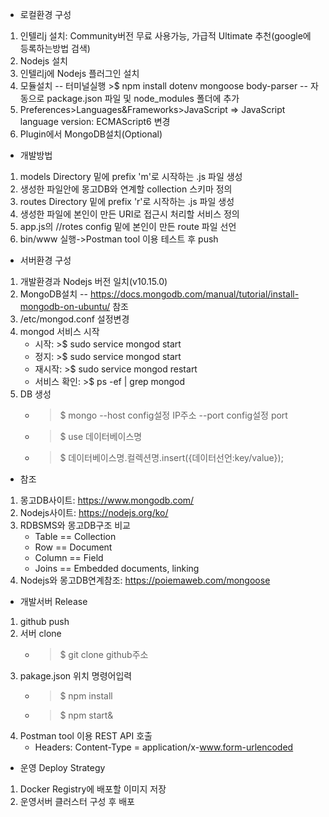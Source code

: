 * 로컬환경 구성
 1. 인텔리j 설치: Community버전 무료 사용가능, 가급적 Ultimate 추천(google에 등록하는방법 검색)
 2. Nodejs 설치
 3. 인텔리j에 Nodejs 플러그인 설치
 4. 모듈설치
    -- 터미널실행 >$ npm install dotenv  mongoose body-parser
    -- 자동으로 package.json 파일 및 node_modules 폴더에 추가
 5. Preferences>Languages&Frameworks>JavaScript => JavaScript language version: ECMAScript6 변경
 6. Plugin에서 MongoDB설치(Optional)
 
* 개발방법
 1. models Directory 밑에 prefix 'm'로 시작하는 .js 파일 생성
 2. 생성한 파일안에 몽고DB와 연계할 collection 스키마 정의
 3. routes Directory 밑에 prefix 'r'로 시작하는 .js 파일 생성
 4. 생성한 파일에 본인이 만든 URI로 접근시 처리할 서비스 정의
 5. app.js의 //rotes config 밑에 본인이 만든 route 파일 선언
 6. bin/www 실행->Postman tool 이용 테스트 후 push
 
* 서버환경 구성
 1. 개발환경과 Nodejs 버전 일치(v10.15.0)
 2. MongoDB설치
    -- https://docs.mongodb.com/manual/tutorial/install-mongodb-on-ubuntu/ 참조
 3. /etc/mongod.conf 설정변경
 4. mongod 서비스 시작 
    - 시작: >$ sudo service mongod start
    - 정지: >$ sudo service mongod start
    - 재시작: >$ sudo service mongod restart
    - 서비스 확인: >$ ps -ef | grep mongod
 5. DB 생성
    - >$ mongo --host config설정 IP주소 --port config설정 port
    - >$ use 데이터베이스명
    - >$ 데이터베이스명.컬렉션명.insert({데이터선언:key/value});
    
    
* 참조
 1. 몽고DB사이트: https://www.mongodb.com/
 2. Nodejs사이트: https://nodejs.org/ko/
 3. RDBSMS와 몽고DB구조 비교
    - Table   ==    Collection
    - Row     ==    Document
    - Column  ==    Field
    - Joins   ==    Embedded documents, linking    
 4. Nodejs와 몽고DB연계참조: https://poiemaweb.com/mongoose
 
* 개발서버 Release
 1. github push
 2. 서버 clone
    - >$ git clone github주소
 3. pakage.json 위치 명령어입력
    - >$ npm install
    - >$ npm start&
 4. Postman tool 이용 REST API 호출
    - Headers: Content-Type = application/x-www.form-urlencoded
   
* 운영 Deploy Strategy
 1. Docker Registry에 배포할 이미지 저장
 2. 운영서버 클러스터 구성 후 배포
    